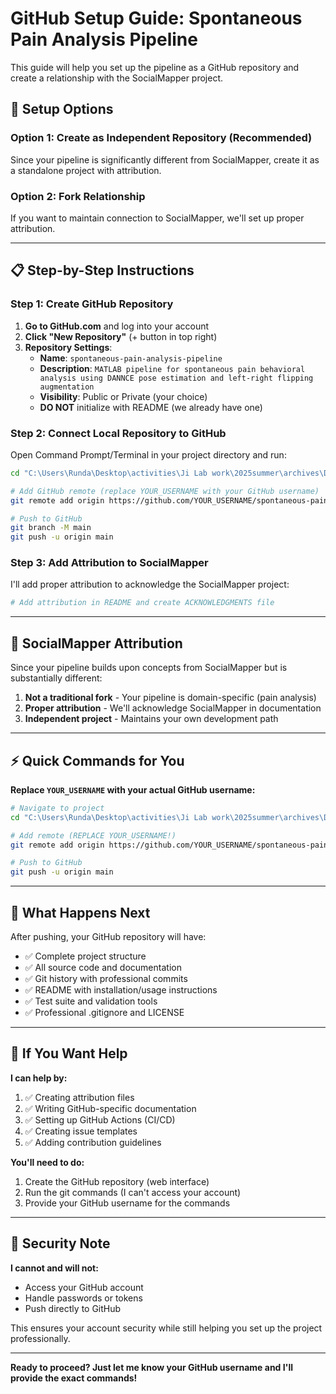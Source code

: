 # GitHub Setup Guide: Spontaneous Pain Analysis Pipeline

This guide will help you set up the pipeline as a GitHub repository and create a relationship with the SocialMapper project.

## 🎯 **Setup Options**

### Option 1: Create as Independent Repository (Recommended)
Since your pipeline is significantly different from SocialMapper, create it as a standalone project with attribution.

### Option 2: Fork Relationship  
If you want to maintain connection to SocialMapper, we'll set up proper attribution.

---

## 📋 **Step-by-Step Instructions**

### **Step 1: Create GitHub Repository**

1. **Go to GitHub.com** and log into your account
2. **Click "New Repository"** (+ button in top right)
3. **Repository Settings**:
   - **Name**: `spontaneous-pain-analysis-pipeline`
   - **Description**: `MATLAB pipeline for spontaneous pain behavioral analysis using DANNCE pose estimation and left-right flipping augmentation`
   - **Visibility**: Public or Private (your choice)
   - **DO NOT** initialize with README (we already have one)

### **Step 2: Connect Local Repository to GitHub**

Open Command Prompt/Terminal in your project directory and run:

```bash
cd "C:\Users\Runda\Desktop\activities\Ji Lab work\2025summer\archives\DANNCE\spontaneous-pain-pipeline"

# Add GitHub remote (replace YOUR_USERNAME with your GitHub username)
git remote add origin https://github.com/YOUR_USERNAME/spontaneous-pain-analysis-pipeline.git

# Push to GitHub  
git branch -M main
git push -u origin main
```

### **Step 3: Add Attribution to SocialMapper** 

I'll add proper attribution to acknowledge the SocialMapper project:

```bash
# Add attribution in README and create ACKNOWLEDGMENTS file
```

---

## 🔗 **SocialMapper Attribution**

Since your pipeline builds upon concepts from SocialMapper but is substantially different:

1. **Not a traditional fork** - Your pipeline is domain-specific (pain analysis)
2. **Proper attribution** - We'll acknowledge SocialMapper in documentation
3. **Independent project** - Maintains your own development path

---

## ⚡ **Quick Commands for You**

**Replace `YOUR_USERNAME` with your actual GitHub username:**

```bash
# Navigate to project
cd "C:\Users\Runda\Desktop\activities\Ji Lab work\2025summer\archives\DANNCE\spontaneous-pain-pipeline"

# Add remote (REPLACE YOUR_USERNAME!)
git remote add origin https://github.com/YOUR_USERNAME/spontaneous-pain-analysis-pipeline.git

# Push to GitHub
git push -u origin main
```

---

## 🚀 **What Happens Next**

After pushing, your GitHub repository will have:
- ✅ Complete project structure
- ✅ All source code and documentation  
- ✅ Git history with professional commits
- ✅ README with installation/usage instructions
- ✅ Test suite and validation tools
- ✅ Professional .gitignore and LICENSE

---

## 🤝 **If You Want Help**

**I can help by:**
1. ✅ Creating attribution files
2. ✅ Writing GitHub-specific documentation
3. ✅ Setting up GitHub Actions (CI/CD)
4. ✅ Creating issue templates
5. ✅ Adding contribution guidelines

**You'll need to do:**
1. Create the GitHub repository (web interface)
2. Run the git commands (I can't access your account)
3. Provide your GitHub username for the commands

---

## 🔐 **Security Note**

**I cannot and will not:**
- Access your GitHub account
- Handle passwords or tokens
- Push directly to GitHub

This ensures your account security while still helping you set up the project professionally.

---

**Ready to proceed? Just let me know your GitHub username and I'll provide the exact commands!**